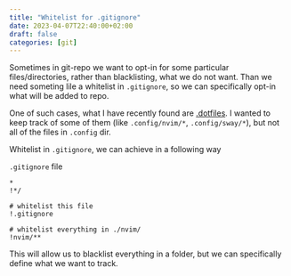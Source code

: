 ```yaml
---
title: "Whitelist for .gitignore"
date: 2023-04-07T22:40:00+02:00
draft: false 
categories: [git]
---
```


Sometimes in git-repo we want to opt-in for some particular files/directories, rather 
than blacklisting, what we do not want. Than we need someting lile a whitelist in `.gitignore`,
so we can specifically opt-in what will be added to repo.

One of such cases, what I have recently found are [.dotfiles](https://en.wikipedia.org/wiki/Hidden_file_and_hidden_directory#Unix_and_Unix-like_environments).
I wanted to keep track of some of them (like `.config/nvim/*`, `.config/sway/*`), but not all of the files in `.config` dir.

Whitelist in `.gitignore`, we can achieve in a following way

`.gitignore` file
```
*
!*/

# whitelist this file
!.gitignore

# whitelist everything in ./nvim/
!nvim/**
```

This will allow us to blacklist everything in a folder, but we can specifically define what we want to track.

